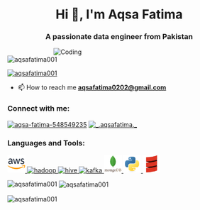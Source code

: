 

<h1 align="center">Hi 👋, I'm Aqsa Fatima</h1>
<h3 align="center">A passionate data engineer from Pakistan</h3>
<img align="right" alt="Coding" width="400" src="https://cdn.dribbble.com/users/1162077/screenshots/3848914/programmer.gif">


<p align="left"> <img src="https://komarev.com/ghpvc/?username=aqsafatima001&label=Profile%20views&color=0e75b6&style=flat" alt="aqsafatima001" /> </p>

<p align="left"> <a href="https://github.com/ryo-ma/github-profile-trophy"><img src="https://github-profile-trophy.vercel.app/?username=aqsafatima001" alt="aqsafatima001" /></a> </p>

- 📫 How to reach me **aqsafatima0202@gmail.com**

<h3 align="left">Connect with me:</h3>
<p align="left">
<a href="https://linkedin.com/in/aqsa-fatima-548549235" target="blank"><img align="center" src="https://raw.githubusercontent.com/rahuldkjain/github-profile-readme-generator/master/src/images/icons/Social/linked-in-alt.svg" alt="aqsa-fatima-548549235" height="30" width="40" /></a>
<a href="https://instagram.com/_.aqsafatima._" target="blank"><img align="center" src="https://raw.githubusercontent.com/rahuldkjain/github-profile-readme-generator/master/src/images/icons/Social/instagram.svg" alt="_.aqsafatima._" height="30" width="40" /></a>
</p>

<h3 align="left">Languages and Tools:</h3>
<p align="left"> 
<a href="https://aws.amazon.com" target="_blank" rel="noreferrer"> <img src="https://raw.githubusercontent.com/devicons/devicon/master/icons/amazonwebservices/amazonwebservices-original-wordmark.svg" alt="aws" width="40" height="40"/> </a> 
<a href="https://hadoop.apache.org/" target="_blank" rel="noreferrer"> <img src="https://www.vectorlogo.zone/logos/apache_hadoop/apache_hadoop-icon.svg" alt="hadoop" width="40" height="40"/> </a> 
<a href="https://hive.apache.org/" target="_blank" rel="noreferrer"> <img src="https://www.vectorlogo.zone/logos/apache_hive/apache_hive-icon.svg" alt="hive" width="40" height="40"/> </a> 
<a href="https://kafka.apache.org/" target="_blank" rel="noreferrer"> <img src="https://www.vectorlogo.zone/logos/apache_kafka/apache_kafka-icon.svg" alt="kafka" width="40" height="40"/> </a> 
<a href="https://www.mongodb.com/" target="_blank" rel="noreferrer"> <img src="https://raw.githubusercontent.com/devicons/devicon/master/icons/mongodb/mongodb-original-wordmark.svg" alt="mongodb" width="40" height="40"/> </a> 
<a href="https://www.python.org" target="_blank" rel="noreferrer"> <img src="https://raw.githubusercontent.com/devicons/devicon/master/icons/python/python-original.svg" alt="python" width="40" height="40"/> </a> 
<a href="https://www.scala-lang.org" target="_blank" rel="noreferrer"> <img src="https://raw.githubusercontent.com/devicons/devicon/master/icons/scala/scala-original.svg" alt="scala" width="40" height="40"/> </a> 
</p>

<p><img align="left" src="https://github-readme-stats.vercel.app/api/top-langs?username=aqsafatima001&show_icons=true&locale=en&layout=compact" alt="aqsafatima001" /></p>

<p>&nbsp;<img align="center" src="https://github-readme-stats.vercel.app/api?username=aqsafatima001&show_icons=true&locale=en" alt="aqsafatima001" /></p>

<p><img align="center" src="https://github-readme-streak-stats.herokuapp.com/?user=aqsafatima001&" alt="aqsafatima001" /></p>
